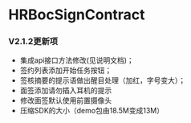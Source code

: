# HRBocSignContract
### V2.1.2更新项
* 集成api接口方法修改(见说明文档)；
* 签约列表添加开始任务按钮；
* 签核摘要的提示语做出醒目处理（加红，字号变大）；
* 面签添加请勿插入耳机的提示
* 修改面签默认使用前置摄像头
* 压缩SDK的大小（demo包由18.5M变成13M）

